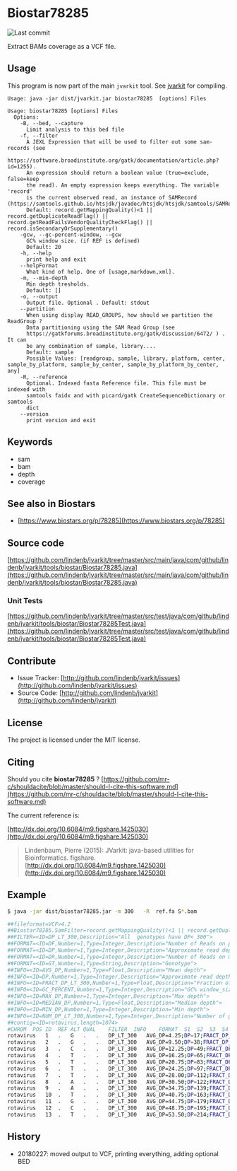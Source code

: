 # Biostar78285

![Last commit](https://img.shields.io/github/last-commit/lindenb/jvarkit.png)

Extract BAMs coverage as a VCF file.


## Usage


This program is now part of the main `jvarkit` tool. See [jvarkit](JvarkitCentral.md) for compiling.


```
Usage: java -jar dist/jvarkit.jar biostar78285  [options] Files

Usage: biostar78285 [options] Files
  Options:
    -B, --bed, --capture
      Limit analysis to this bed file
    -f, --filter
      A JEXL Expression that will be used to filter out some sam-records (see 
      https://software.broadinstitute.org/gatk/documentation/article.php?id=1255). 
      An expression should return a boolean value (true=exclude, false=keep 
      the read). An empty expression keeps everything. The variable 'record' 
      is the current observed read, an instance of SAMRecord (https://samtools.github.io/htsjdk/javadoc/htsjdk/htsjdk/samtools/SAMRecord.html).
      Default: record.getMappingQuality()<1 || record.getDuplicateReadFlag() || record.getReadFailsVendorQualityCheckFlag() || record.isSecondaryOrSupplementary()
    -gcw, --gc-percent-window, --gcw
      GC% window size. (if REF is defined)
      Default: 20
    -h, --help
      print help and exit
    --helpFormat
      What kind of help. One of [usage,markdown,xml].
    -m, --min-depth
      Min depth tresholds.
      Default: []
    -o, --output
      Output file. Optional . Default: stdout
    --partition
      When using display READ_GROUPS, how should we partition the ReadGroup ? 
      Data partitioning using the SAM Read Group (see 
      https://gatkforums.broadinstitute.org/gatk/discussion/6472/ ) . It can 
      be any combination of sample, library....
      Default: sample
      Possible Values: [readgroup, sample, library, platform, center, sample_by_platform, sample_by_center, sample_by_platform_by_center, any]
    -R, --reference
      Optional. Indexed fasta Reference file. This file must be indexed with 
      samtools faidx and with picard/gatk CreateSequenceDictionary or samtools 
      dict 
    --version
      print version and exit

```


## Keywords

 * sam
 * bam
 * depth
 * coverage



## See also in Biostars

 * [https://www.biostars.org/p/78285](https://www.biostars.org/p/78285)


## Source code 

[https://github.com/lindenb/jvarkit/tree/master/src/main/java/com/github/lindenb/jvarkit/tools/biostar/Biostar78285.java](https://github.com/lindenb/jvarkit/tree/master/src/main/java/com/github/lindenb/jvarkit/tools/biostar/Biostar78285.java)

### Unit Tests

[https://github.com/lindenb/jvarkit/tree/master/src/test/java/com/github/lindenb/jvarkit/tools/biostar/Biostar78285Test.java](https://github.com/lindenb/jvarkit/tree/master/src/test/java/com/github/lindenb/jvarkit/tools/biostar/Biostar78285Test.java)


## Contribute

- Issue Tracker: [http://github.com/lindenb/jvarkit/issues](http://github.com/lindenb/jvarkit/issues)
- Source Code: [http://github.com/lindenb/jvarkit](http://github.com/lindenb/jvarkit)

## License

The project is licensed under the MIT license.

## Citing

Should you cite **biostar78285** ? [https://github.com/mr-c/shouldacite/blob/master/should-I-cite-this-software.md](https://github.com/mr-c/shouldacite/blob/master/should-I-cite-this-software.md)

The current reference is:

[http://dx.doi.org/10.6084/m9.figshare.1425030](http://dx.doi.org/10.6084/m9.figshare.1425030)

> Lindenbaum, Pierre (2015): JVarkit: java-based utilities for Bioinformatics. figshare.
> [http://dx.doi.org/10.6084/m9.figshare.1425030](http://dx.doi.org/10.6084/m9.figshare.1425030)


## Example

```bash
$ java -jar dist/biostar78285.jar -m 300   -R  ref.fa S*.bam 

##fileformat=VCFv4.2
##Biostar78285.SamFilter=record.getMappingQuality()<1 || record.getDuplicateReadFlag() || record.getReadFailsVendorQualityCheckFlag() || record.isSecondaryOrSupplementary()
##FILTER=<ID=DP_LT_300,Description="All  genotypes have DP< 300">
##FORMAT=<ID=DF,Number=1,Type=Integer,Description="Number of Reads on plus strand">
##FORMAT=<ID=DP,Number=1,Type=Integer,Description="Approximate read depth (reads with MQ=255 or with bad mates are filtered)">
##FORMAT=<ID=DR,Number=1,Type=Integer,Description="Number of Reads on minus strand">
##FORMAT=<ID=GT,Number=1,Type=String,Description="Genotype">
##INFO=<ID=AVG_DP,Number=1,Type=Float,Description="Mean depth">
##INFO=<ID=DP,Number=1,Type=Integer,Description="Approximate read depth; some reads may have been filtered">
##INFO=<ID=FRACT_DP_LT_300,Number=1,Type=Float,Description="Fraction of genotypes having DP< 300">
##INFO=<ID=GC_PERCENT,Number=1,Type=Integer,Description="GC% window_size:20">
##INFO=<ID=MAX_DP,Number=1,Type=Integer,Description="Max depth">
##INFO=<ID=MEDIAN_DP,Number=1,Type=Float,Description="Median depth">
##INFO=<ID=MIN_DP,Number=1,Type=Integer,Description="Min depth">
##INFO=<ID=NUM_DP_LT_300,Number=1,Type=Integer,Description="Number of genotypes having DP< 300">
##contig=<ID=rotavirus,length=1074>
#CHROM	POS	ID	REF	ALT	QUAL	FILTER	INFO	FORMAT	S1	S2	S3	S4
rotavirus	1	.	G	.	.	DP_LT_300	AVG_DP=4.25;DP=17;FRACT_DP_LT_300=1.0;GC_PERCENT=38;MAX_DP=5;MEDIAN_DP=4.50;MIN_DP=3;NUM_DP_LT_300=4	GT:DF:DP:DR	./.:5:5:0	./.:5:5:0	./.:3:3:0	./.:4:4:0
rotavirus	2	.	G	.	.	DP_LT_300	AVG_DP=9.50;DP=38;FRACT_DP_LT_300=1.0;GC_PERCENT=40;MAX_DP=14;MEDIAN_DP=8.50;MIN_DP=7;NUM_DP_LT_300=4	GT:DF:DP:DR	./.:14:14:0	./.:9:9:0	./.:8:8:0	./.:7:7:0
rotavirus	3	.	C	.	.	DP_LT_300	AVG_DP=12.25;DP=49;FRACT_DP_LT_300=1.0;GC_PERCENT=39;MAX_DP=18;MEDIAN_DP=11.50;MIN_DP=8;NUM_DP_LT_300=4	GT:DF:DP:DR	./.:18:18:0	./.:11:11:0	./.:12:12:0	./.:8:8:0
rotavirus	4	.	T	.	.	DP_LT_300	AVG_DP=16.25;DP=65;FRACT_DP_LT_300=1.0;GC_PERCENT=37;MAX_DP=22;MEDIAN_DP=17.00;MIN_DP=9;NUM_DP_LT_300=4	GT:DF:DP:DR	./.:22:22:0	./.:16:16:0	./.:18:18:0	./.:9:9:0
rotavirus	5	.	T	.	.	DP_LT_300	AVG_DP=20.75;DP=83;FRACT_DP_LT_300=1.0;GC_PERCENT=40;MAX_DP=27;MEDIAN_DP=21.50;MIN_DP=13;NUM_DP_LT_300=4	GT:DF:DP:DR	./.:27:27:0	./.:18:18:0	./.:25:25:0	./.:13:13:0
rotavirus	6	.	T	.	.	DP_LT_300	AVG_DP=24.25;DP=97;FRACT_DP_LT_300=1.0;GC_PERCENT=42;MAX_DP=33;MEDIAN_DP=25.50;MIN_DP=13;NUM_DP_LT_300=4	GT:DF:DP:DR	./.:30:30:0	./.:21:21:0	./.:33:33:0	./.:13:13:0
rotavirus	7	.	T	.	.	DP_LT_300	AVG_DP=28.00;DP=112;FRACT_DP_LT_300=1.0;GC_PERCENT=40;MAX_DP=38;MEDIAN_DP=30.00;MIN_DP=14;NUM_DP_LT_300=4	GT:DF:DP:DR	./.:38:38:0	./.:23:23:0	./.:37:37:0	./.:14:14:0
rotavirus	8	.	A	.	.	DP_LT_300	AVG_DP=30.50;DP=122;FRACT_DP_LT_300=1.0;GC_PERCENT=42;MAX_DP=41;MEDIAN_DP=33.00;MIN_DP=15;NUM_DP_LT_300=4	GT:DF:DP:DR	./.:41:41:0	./.:26:26:0	./.:40:40:0	./.:15:15:0
rotavirus	9	.	A	.	.	DP_LT_300	AVG_DP=34.75;DP=139;FRACT_DP_LT_300=1.0;GC_PERCENT=44;MAX_DP=48;MEDIAN_DP=37.50;MIN_DP=16;NUM_DP_LT_300=4	GT:DF:DP:DR	./.:46:46:0	./.:29:29:0	./.:48:48:0	./.:16:16:0
rotavirus	10	.	T	.	.	DP_LT_300	AVG_DP=40.75;DP=163;FRACT_DP_LT_300=1.0;GC_PERCENT=43;MAX_DP=56;MEDIAN_DP=43.00;MIN_DP=21;NUM_DP_LT_300=4	GT:DF:DP:DR	./.:56:56:0	./.:35:35:0	./.:51:51:0	./.:21:21:0
rotavirus	11	.	G	.	.	DP_LT_300	AVG_DP=44.75;DP=179;FRACT_DP_LT_300=1.0;GC_PERCENT=45;MAX_DP=58;MEDIAN_DP=49.50;MIN_DP=22;NUM_DP_LT_300=4	GT:DF:DP:DR	./.:58:58:0	./.:42:42:0	./.:57:57:0	./.:22:22:0
rotavirus	12	.	C	.	.	DP_LT_300	AVG_DP=48.75;DP=195;FRACT_DP_LT_300=1.0;GC_PERCENT=43;MAX_DP=66;MEDIAN_DP=53.00;MIN_DP=23;NUM_DP_LT_300=4	GT:DF:DP:DR	./.:66:66:0	./.:46:46:0	./.:60:60:0	./.:23:23:0
rotavirus	13	.	T	.	.	DP_LT_300	AVG_DP=53.50;DP=214;FRACT_DP_LT_300=1.0;GC_PERCENT=42;MAX_DP=73;MEDIAN_DP=58.50;MIN_DP=24;NUM_DP_LT_300=4	GT:DF:DP:DR	./.:73:73:0	./.:51:51:0	./.:66:66:0	./.:24:24:0
```

## History

* 20180227: moved output to VCF, printing everything, adding optional BED


